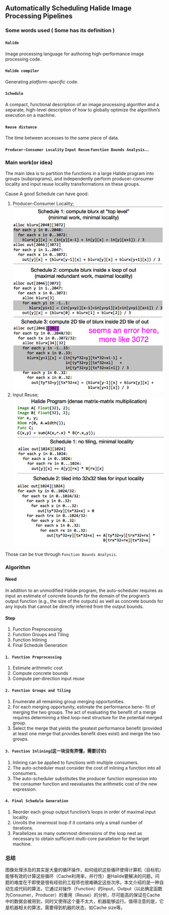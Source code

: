 ## Automatically Scheduling Halide Image Processing Pipelines

### Some words used ( Some has its definition )

#### `Halide`

Image processing language for authoring high-performance image processing code.

#### `Halide compiler`

Generating *platform-specific* code.

#### `Schedule`

A compact, functional description of an image processing algorithm and a separate, high-level description of how to globally optimize the algorithm’s execution on a machine.

#### `Reuse distance`

The time between accesses to the same piece of data.

#### `Producer-Consumer Locality` `Input Resue` `Function Bounds Analysis`...

### Main work(or idea)

The main idea is to partition the functions in a large Halide program into groups (subprograms), and independently perform producer-consumer locality and input reuse locality transformations on these groups.

Cause A good Schedule can have good:

1. Producer-Consumer Locality;
![](https://github.com/Caktins/compiler-teamwork/blob/master/repo/1.png?raw=true)
2. Input Reuse;
![](https://github.com/Caktins/compiler-teamwork/blob/master/repo/2.png?raw=true)

Those can be true through `Function Bounds Analysis`.

### Algorithm

#### Need

In addition to an unmodified Halide program, the auto-scheduler requires as input an estimate of concrete bounds for the domain of the program’s output function (e.g., the size of the outputs) as well as concrete bounds for any inputs that cannot be directly inferred from the output bounds.

#### Step

1. Function Preprocessing
2. Function Groups and Tiling
3. Function Inlining
4. Final Schedule Generation

#### `1. Function Preprocessing`

1. Estimate arithmetic cost
2. Compute concrete bounds
3. Compute per-direction input reuse

#### `2. Function Groups and Tiling`

1. Enumerate all remaining group merging opportunities.
2. For each merging opportunity, estimate the performance bene- fit of merging the two groups. The act of evaluating the benefit of a merge requires determining a tiled loop-nest structure for the potential merged group.
3. Select the merge that yields the greatest performance benefit (provided at least one merge that provides benefit does exist) and merge the two groups.

#### `3. Function Inlining`(这一块没有弄懂，需要讨论)

1. Inlining can be applied to functions with multiple consumers.
2. The auto-scheduler must consider the cost of inlining a function into all consumers.
3. The auto-scheduler substitutes the producer function expression into the consumer function and reevaluates the arithmetic cost of the new expression.

#### `4. Final Schedule Generation`

1. Reorder each group output function’s loops in order of maximal input locality.
2. Unrolls the innermost loop if it contains only a small number of iterations.
3. Parallelizes as many outermost dimensions of the loop nest as necessary to obtain sufficient multi-core parallelism for the target machine.

### 总结

图像处理涉及的其实是大量的循环操作，如何组织这些循环使得计算机（目标机）能够有效的计算这些循环（Cache利用率，并行性）是Halide要解决的问题。问题的难度在于即使是很有经验的工程师也很难确定这些次序。本文介绍的是一种自动生成代码的算法，它通过对操作（Function）的Input，Output（以此确定函数为Consumer，Producer）的重用（Reuse）的分析，尽可能高的保证在Cache中的数据会被用到，同时又使得这个量不太大，机器能够运行。值得注意的是，它是机器相关的算法，需要得到机器的状态，如Cache size等。
